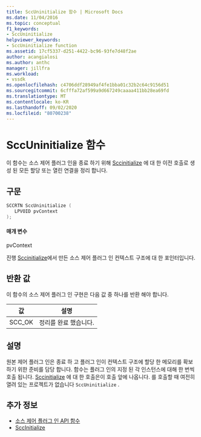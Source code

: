 ```yaml
---
title: SccUninitialize 함수 | Microsoft Docs
ms.date: 11/04/2016
ms.topic: conceptual
f1_keywords:
- SccUninitialize
helpviewer_keywords:
- SccUninitialize function
ms.assetid: 17cf5337-d251-4422-bc96-93fe7d48f2ae
author: acangialosi
ms.author: anthc
manager: jillfra
ms.workload:
- vssdk
ms.openlocfilehash: c4706ddf28949af4fe1bba01c32b2c64c9156d51
ms.sourcegitcommit: 6cfffa72af599a9d667249caaaa411bb28ea69fd
ms.translationtype: MT
ms.contentlocale: ko-KR
ms.lasthandoff: 09/02/2020
ms.locfileid: "80700238"
---
```

# <a name="sccuninitialize-function"></a>SccUninitialize 함수
이 함수는 소스 제어 플러그 인을 종료 하기 위해 [Sccinitialize](../extensibility/sccinitialize-function.md) 에 대 한 이전 호출로 생성 된 모든 할당 또는 열린 연결을 정리 합니다.

## <a name="syntax"></a>구문

```cpp
SCCRTN SccUninitialize (
   LPVOID pvContext
);
```

#### <a name="parameters"></a>매개 변수
 pvContext

진행 [Sccinitialize](../extensibility/sccinitialize-function.md)에서 만든 소스 제어 플러그 인 컨텍스트 구조에 대 한 포인터입니다.

## <a name="return-value"></a>반환 값
 이 함수의 소스 제어 플러그 인 구현은 다음 값 중 하나를 반환 해야 합니다.

|값|설명|
|-----------|-----------------|
|SCC_OK|정리를 완료 했습니다.|

## <a name="remarks"></a>설명
 원본 제어 플러그 인은 종료 하 고 플러그 인이 컨텍스트 구조에 할당 한 메모리를 확보 하기 위한 준비를 담당 합니다. 함수는 플러그 인의 지정 된 각 인스턴스에 대해 한 번씩 호출 됩니다. [Sccinitialize](../extensibility/sccinitialize-function.md) 에 대 한 호출은이 호출 앞에 나옵니다. 를 호출할 때 여전히 열려 있는 프로젝트가 없습니다 `SccUninitialize` .

## <a name="see-also"></a>추가 정보
- [소스 제어 플러그 인 API 함수](../extensibility/source-control-plug-in-api-functions.md)
- [SccInitialize](../extensibility/sccinitialize-function.md)
